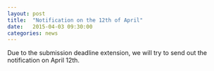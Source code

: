 ```yaml
---
layout: post
title:  "Notification on the 12th of April"
date:   2015-04-03 09:30:00
categories: news
---
```


Due to the submission deadline extension, we will try to send out the notification on April 12th.
